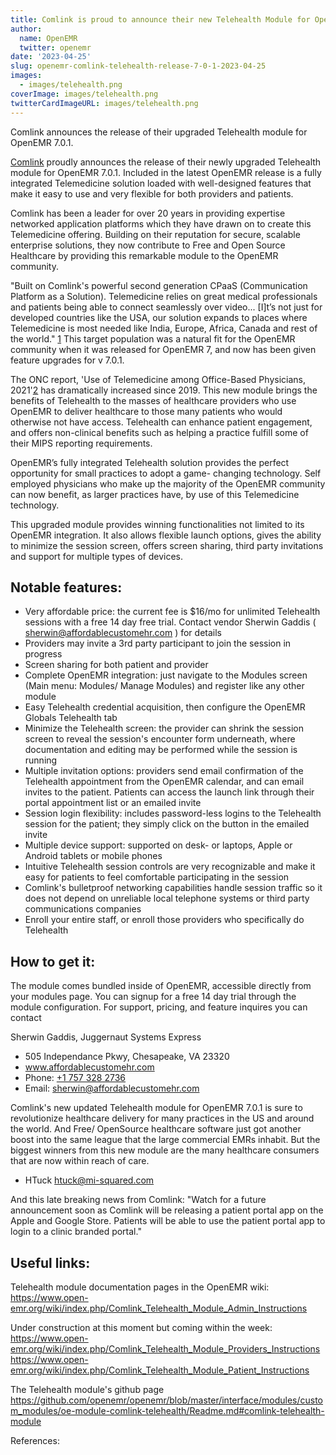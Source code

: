 ```yaml
---
title: Comlink is proud to announce their new Telehealth Module for OpenEMR
author:
  name: OpenEMR
  twitter: openemr
date: '2023-04-25'
slug: openemr-comlink-telehealth-release-7-0-1-2023-04-25
images:
  - images/telehealth.png 
coverImage: images/telehealth.png
twitterCardImageURL: images/telehealth.png
---
```


Comlink announces the release of their upgraded Telehealth module for OpenEMR 7.0.1.

<!--more-->

[Comlink](https://www.comlinkinc.com/) proudly announces the release of their newly upgraded Telehealth module for OpenEMR 7.0.1. Included in the latest OpenEMR release is a fully integrated Telemedicine solution loaded with well-designed features that make it easy to use and very flexible for both providers and patients.

Comlink has been a leader for over 20 years in providing expertise networked application platforms which they have drawn on to create this Telemedicine offering.  Building on their reputation for secure, scalable enterprise solutions, they now contribute to Free and Open Source Healthcare by providing this remarkable module to the OpenEMR community.

"Built on Comlink's powerful second generation CPaaS (Communication Platform as a Solution). Telemedicine relies on great medical professionals and patients being able to connect seamlessly over video... [I]t’s not just for developed countries like the USA, our solution expands to places where Telemedicine is most needed like India, Europe, Africa, Canada and rest of the world." [1] This target population was a natural fit for the OpenEMR community when it was released for OpenEMR 7, and now has been given feature upgrades for v 7.0.1.

The ONC report, 'Use of Telemedicine among Office-Based Physicians, 2021'[2] has dramatically increased since 2019.  This new module brings the benefits of Telehealth to the masses of healthcare providers who use OpenEMR to deliver healthcare to those many patients who would otherwise not have access.  Telehealth can enhance patient engagement, and offers non-clinical benefits such as helping a practice fulfill some of their MIPS reporting requirements.

OpenEMR’s fully integrated Telehealth solution provides the perfect opportunity for small practices to adopt a game- changing technology. Self employed physicians who make up the majority of the OpenEMR community can now benefit, as larger practices have, by use of this Telemedicine technology.

This upgraded module provides winning functionalities not limited to its OpenEMR integration.  It also allows flexible launch options, gives the ability to minimize the session screen, offers screen sharing, third party invitations and support for multiple types of devices.

## Notable features:
- Very affordable price: the current fee is $16/mo for unlimited Telehealth sessions with a free 14 day free trial. Contact vendor Sherwin Gaddis ( sherwin@affordablecustomehr.com ) for details
- Providers may invite a 3rd party participant to join the session in progress
- Screen sharing for both patient and provider
- Complete OpenEMR integration: just navigate to the Modules screen (Main menu: Modules/ Manage Modules) and register like any other module
- Easy Telehealth credential acquisition, then configure the OpenEMR Globals Telehealth tab
- Minimize the Telehealth screen: the provider can shrink the session screen to reveal the session's encounter form underneath, where documentation and editing may be performed while the session is running
- Multiple invitation options: providers send email confirmation of the Telehealth appointment from the OpenEMR calendar, and can email invites to the patient.  Patients can access the launch link through their portal appointment list or an emailed invite
- Session login flexibility:  includes password-less logins to the Telehealth session for the patient; they simply click on the button in the emailed invite
- Multiple device support: supported on desk- or laptops, Apple or Android tablets or mobile phones
- Intuitive Telehealth session controls are very recognizable and make it easy for patients to feel comfortable participating in the session
- Comlink's bulletproof networking capabilities handle session traffic so it does not depend on unreliable local telephone systems or third party communications companies
- Enroll your entire staff, or enroll those providers who specifically do Telehealth

## How to get it:

The module comes bundled inside of OpenEMR, accessible directly from your modules page.  You can signup for a free 14 day trial through the module configuration.  For support, pricing, and feature inquires you can contact 

Sherwin Gaddis, Juggernaut Systems Express
- 505 Independance Pkwy, Chesapeake, VA 23320
- www.affordablecustomehr.com
- Phone: <a href='tel:17573282736'>+1 757 328 2736</a>
- Email: <a href='mailto:sherwin@affordablecustomehr.com'>sherwin@affordablecustomehr.com</a>

Comlink's new updated Telehealth module for OpenEMR 7.0.1 is sure to revolutionize healthcare delivery for many practices in the US and around the world.
And Free/ OpenSource healthcare software just got another boost into the same league that the large commercial EMRs inhabit.  But the biggest winners from this new module are the many healthcare consumers that are now within reach of care.

- HTuck htuck@mi-squared.com

And this late breaking news from Comlink: "Watch for a future announcement soon as Comlink will be releasing a patient portal app on the Apple and Google Store.  Patients will be able to use the patient portal app to login to a clinic branded portal."
 
## Useful links:

Telehealth module documentation pages in the OpenEMR wiki:
https://www.open-emr.org/wiki/index.php/Comlink_Telehealth_Module_Admin_Instructions

Under construction at this moment but coming within the week: 
https://www.open-emr.org/wiki/index.php/Comlink_Telehealth_Module_Providers_Instructions
https://www.open-emr.org/wiki/index.php/Comlink_Telehealth_Module_Patient_Instructions

The Telehealth module's github page
https://github.com/openemr/openemr/blob/master/interface/modules/custom_modules/oe-module-comlink-telehealth/Readme.md#comlink-telehealth-module

References:

[1]: https://comlinkinc.com/index.php/comlink-telehealth/ "Comlink's website description of their Telemedicine platform."
[2]: https://www.healthit.gov/data/data-briefs/use-telemedicine-among-office-based-physicians-2021 "Use of Telemedicine among Office-Based Physicians, 2021"

